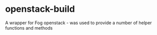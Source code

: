 openstack-build
===============

A wrapper for Fog openstack - was used to provide a number of helper functions and methods
